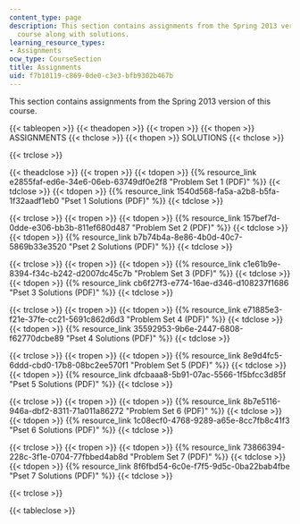 ```yaml
---
content_type: page
description: This section contains assignments from the Spring 2013 version of this
  course along with solutions.
learning_resource_types:
- Assignments
ocw_type: CourseSection
title: Assignments
uid: f7b10119-c869-0de0-c3e3-bfb9302b467b
---
```


This section contains assignments from the Spring 2013 version of this course.

{{< tableopen >}}
{{< theadopen >}}
{{< tropen >}}
{{< thopen >}}
ASSIGNMENTS
{{< thclose >}}
{{< thopen >}}
SOLUTIONS
{{< thclose >}}

{{< trclose >}}

{{< theadclose >}}
{{< tropen >}}
{{< tdopen >}}
{{% resource_link e2855faf-ed6e-34e6-06eb-63749df0e2f8 "Problem Set 1 (PDF)" %}}
{{< tdclose >}}
{{< tdopen >}}
{{% resource_link 1540d568-fa5a-a2b8-b5fa-1f32aadf1eb0 "Pset 1 Solutions (PDF)" %}}
{{< tdclose >}}

{{< trclose >}}
{{< tropen >}}
{{< tdopen >}}
{{% resource_link 157bef7d-0dde-e306-bb3b-811ef680d487 "Problem Set 2 (PDF)" %}}
{{< tdclose >}}
{{< tdopen >}}
{{% resource_link b7b74b4a-8e86-4b0d-40c7-5869b33e3520 "Pset 2 Solutions (PDF)" %}}
{{< tdclose >}}

{{< trclose >}}
{{< tropen >}}
{{< tdopen >}}
{{% resource_link c1e61b9e-8394-f34c-b242-d2007dc45c7b "Problem Set 3 (PDF)" %}}
{{< tdclose >}}
{{< tdopen >}}
{{% resource_link cb6f27f3-e774-16ae-d346-d108237f1686 "Pset 3 Solutions (PDF)" %}}
{{< tdclose >}}

{{< trclose >}}
{{< tropen >}}
{{< tdopen >}}
{{% resource_link e71885e3-f21e-37fe-cc21-5691c862d6d3 "Problem Set 4 (PDF)" %}}
{{< tdclose >}}
{{< tdopen >}}
{{% resource_link 35592953-9b6e-2447-6808-f62770dcbe89 "Pset 4 Solutions (PDF)" %}}
{{< tdclose >}}

{{< trclose >}}
{{< tropen >}}
{{< tdopen >}}
{{% resource_link 8e9d4fc5-6ddd-cbd0-17b8-08bc2ee570f1 "Problem Set 5 (PDF)" %}}
{{< tdclose >}}
{{< tdopen >}}
{{% resource_link dfcbaaa8-5b91-07ac-5566-1f5bfcc3d85f "Pset 5 Solutions (PDF)" %}}
{{< tdclose >}}

{{< trclose >}}
{{< tropen >}}
{{< tdopen >}}
{{% resource_link 8b7e5116-946a-dbf2-8311-71a011a86272 "Problem Set 6 (PDF)" %}}
{{< tdclose >}}
{{< tdopen >}}
{{% resource_link 1c08ecf0-4768-9289-a65e-8cc7fb8c41f3 "Pset 6 Solutions (PDF)" %}}
{{< tdclose >}}

{{< trclose >}}
{{< tropen >}}
{{< tdopen >}}
{{% resource_link 73866394-228c-3f1e-0704-77fbbed4ab8d "Problem Set 7 (PDF)" %}}
{{< tdclose >}}
{{< tdopen >}}
{{% resource_link 8f6fbd54-6c0e-f7f5-9d5c-0ba22bab4fbe "Pset 7 Solutions (PDF)" %}}
{{< tdclose >}}

{{< trclose >}}

{{< tableclose >}}